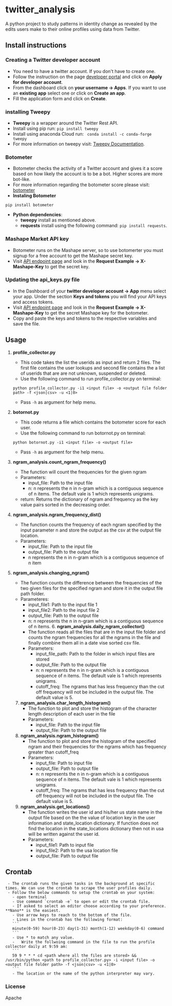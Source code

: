 # twitter_analysis

A python project to study patterns in identity change as revealed by the edits users make to their online profiles using data from Twitter.

## Install instructions

### Creating a Twitter developer account
- You need to have a twitter account. If you don't have to create one.
- Follow the instruction on the page [developer portal](https://developer.twitter.com/en/docs/basics/developer-portal/overview) and click on **Apply for developer account**.
- From the dashboard click on **your username -> Apps**. If you want to use an **existing app** select one or click on **Create an app**.
- Fill the application form and click on **Create**.

### installing Tweepy
- **Tweepy** is a wrapper around the Twitter Rest API.
- Install using pip run: `pip install tweepy`
- Install using anaconda Cloud run: ` conda install -c conda-forge tweepy`
- For more information on tweepy visit: [Tweepy Documentation](https://tweepy.readthedocs.io/en/3.7.0/index.html#).

### Botometer
- Botometer checks the activity of a Twitter account and gives it a score based on how likely the account is to be a bot. Higher scores are more bot-like. 
- For more information regarding the botometer score please visit: [botometer](https://botometer.iuni.iu.edu/#!/)
- **Instaling Botometer**
```
pip install botometer
```
- **Python dependencies**:
  - **tweepy** install as mentioned above.
  - **requests** install using the following command: `pip install requests`.

### Mashape Market API key
- Botometer runs on the Mashape server, so to use botomerter you must signup for a free account to get the Mashape secret key.
- Visit [API endpoint page](https://market.mashape.com/OSoMe/botometer) and look in the **Request Example -> X-Mashape-Key** to get the secret key.

### Updating the api_keys.py file
- In the Dashboard of your **twitter developer account -> App** menu select your app. Under the section **Keys and tokens** you will find your API keys and access tokens.
- Visit [API endpoint page](https://market.mashape.com/OSoMe/botometer) and look in the **Request Example -> X-Mashape-Key** to get the secret Mashape key for the botometer.
- Copy and paste the keys and tokens to the respective variables and save the file.


## Usage
1. **profile_collector.py**
   - This code takes the list the userids as input and return 2 files. The first file contains the user lookups and second file contains the a list of userids that are are not unknown, suspended or deleted.
   - Use the following command to run profile_collector.py on terminal:
   ```
   python profile_collector.py -i1 <input file> -o <output file folder path> -f <json|csv> -u <1|0>
   ```
   - Pass `-h` as argument for help menu.
   
 2. **botornot.py**
    - This code returns a file which contains the botometer score for each user.
    - Use the following command to run botornot.py on terminal:
    ```
    python botornot.py -i1 <input file> -o <output file>
    ```
    - Pass `-h` as argument for the help menu.
    
 3. **ngram_analysis.count_ngram_frequency()**
    - The function will count the frequencies for the given ngram
    - Parameters:
      - input_file: Path to the input file
      - n: n represents the n in n-gram which is a contiguous sequence of n items. The default vale is 1 which
              represents unigrams.
    - return: Returns the dictionary of ngram and frequency as the key value pairs sorted in the decreasing order.  
    
  4. **ngram_analysis.ngram_frequency_dist()**
     - The function counts the frequency of each ngram specified by the input parameter n and store the output as the csv at the output file location.
     - Parameters:
       - input_file: Path to the input file
       - output_file: Path to the output file
       - n represents the n in n-gram which is a contiguous sequence of n item
  5. **ngram_analysis.changing_ngram()**
     - The function counts the difference between the frequencies of the two given files for the specified ngram and store it in the output file path folder.
     - Parameteres:
       - input_file1: Path to the input file 1
       - input_file2: Path to the input file 2
       - output_file: Path to the output file
       - n: n represents the n in n-gram which is a contiguous sequence of n items.
    6. **ngram_analysis.daily_ngram_collector()**
       - The function reads all the files that are in the input file folder and counts the ngram frequencies for all the ngrams in the file and finally combine them all in a date vise sorted csv file.
       - Parameters:
         - input_file_path: Path to the folder in which input files are stored
         - output_file: Path to the output file
         - n: n represents the n in n-gram which is a contiguous sequence of n items. The default vale is 1 which
              represents unigrams.
         - cutoff_freq: The ngrams that has less frequency than the cut off frequency will not be included in the
                        output file. The default value is 5.
      7. **ngram_analysis.char_length_histogram()**
         - The function to plot and store the histogram of the character length description of each user in the file
         - Parameters:
           - input_file: Path to the input file
           - output_file: Path to the output file
       8. **ngram_analysis.ngram_histogram()**
          - The function to plot and store the histogram of the specified ngram and their frequencies for the ngrams which has frequency greater than cutoff_freq
          - Parameters:
            - input_file: Path to input file
            - output_file: Path to output file
            - n: n represents the n in n-gram which is a contiguous sequence of n items. The default vale is 1 which
                 represents unigrams.
            - cutoff_freq: The ngrams that has less frequency than the cut off frequency will not be included in the
                           output file. The default value is 5.
        9. **ngram_analysis.get_locations()**
           - The function writes the user id and his/her us state name in the output file based on the the value of location key in the user information and state_location dictionary. If function does not find the location in the state_locations dictionary then not in usa will be written against the user id.
           - Parameters:
             - input_file1: Path to input file
             - input_file2: Path to the usa location file
             - output_file: Path to output file
    
  ## Crontab
     - The crontab runs the given tasks in the background at specific times. We can use the crontab to scrape the user profiles daily.
     - Follow the below commands to setup the crontab on your system:
       - open terminal
       - Use command `crontab -e` to open or edit the crontab file.
       - If asked to select an editor choose according to your preference. **Nano** is the easiest.
       - Use arrow keys to reach to the bottom of the file.
       - Lines in the crontab has the following format:
       ```
       minute(0-59) hour(0-23) day(1-31) month(1-12) weekday(0-6) command
       ```
       - Use * to match any value.
       -   Write the follwoing command in the file to run the profile collector daily at 9:59 am:
       ```
       59 9 * * * cd <path where all the files are stored> && /usr/bin/python <path to profile_collector.py> -i <input file> -o <output file folder path> -f <json|csv> -u <1|0>
       ```
       - The location or the name of the python interpreter may vary.


### License
Apache




